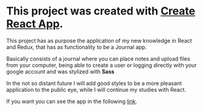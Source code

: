 # This project was created with [Create React App](https://github.com/facebook/create-react-app).

This project has as purpose the application of my new knowledge in React and Redux, that has as functionality to be a Journal app.

Basically consists of a journal where you can place notes and upload files from your computer, being able to create a user or logging directly with your google account and was stylized with **Sass**

In the not so distant future I will add good styles to be a more pleasant application to the public eye, while I will continue my studies with React.

If you want you can see the app in the following [link](https://journal-app-test.netlify.app/auth/login).
